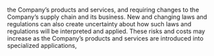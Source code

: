 the  Company’s  products  and  services,  and  requiring  changes  to  the  Company’s  supply  chain  and  its  business.  New  and
changing laws and regulations can also create uncertainty about how such laws and regulations will be interpreted and applied.
These  risks  and  costs  may  increase  as  the  Company’s  products  and  services  are  introduced  into  specialized  applications,